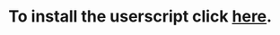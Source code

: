 # To install the userscript click [here](https://github.com/Darker/userscript-example/raw/master/example.user.js).